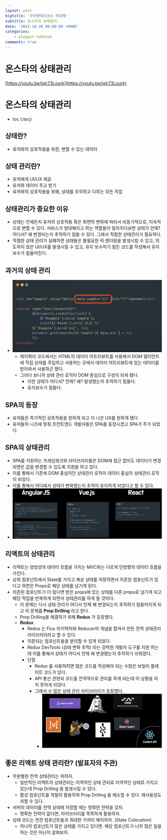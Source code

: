 ```yaml
---
layout: post
bigtitle: '우아한테크코스 테코톡'
subtitle: 온스타의 상태관리
date: '2022-10-20 00:00:00 +0900'
categories:
    - elegant-tekotok
comments: true
---
```


# 온스타의 상태관리 
[https://youtu.be/jqir73Lourk](https://youtu.be/jqir73Lourk)

# 온스타의 상태관리
* toc
{:toc}

## 상태란?
+ 유저와의 상호작용을 위한, 변할 수 있는 데이터

## 상태 관리란?
+ 유저에게 UI/UX 제공
+ 유저와 데이터 주고 받기 
+ 유저와의 상호작용을 위해, 상태를 조작하고 다루는 모든 작업

## 상태관리가 중요한 이유 
+ 상태는 언제든지 유저의 상호작용 혹은 화면의 변화에 따라서 비동기적으로, 지속적으로 변할 수 있다. 서비스가 방대해지고 하는 역할들이 많아지다보면 상태가 언제? 어디서? 왜 변경되는지 추적하기 힘들 수 있다. 그래서 적절한 상태관리가 필요하다. 
+ 적절한 상태 관리가 실패하면 상태들은 불필요한 릭 렌더링을 발생시킬 수 있고, 의도하지 않은 UI/UX를 발생시킬 수 있고, 유지 보수하기 힘든 코드를 작성해서 유지보수가 힘들어진다. 

## 과거의 상태 관리 
+ ![img.png](/assets/img/elegant-tekotok/statusManagement.png)
  + 제이쿼리 코드에서는 HTML의 데이터 어트리뷰트를 사용해서 DOM 앨리먼트에 직접 상태를 주입하고 사용하는 곳에서 데이터 어트리뷰트에 있는 데이터를 받아와서 사용하곤 했다. 
  + 그러다 보니까 상태 관리 로직이 DOM 중심으로 구성이 되게 됐다. 
    + 이런 상태가 어디서? 언제? 왜? 발생했는지 추적하기 힘들다. 
    + 유지보수가 힘들다. 

## SPA의 등장 
+ 유저들은 즉가적인 상호작용을 원하게 되고 더 나은 UX를 원하게 됐다 
+ 유저들의 니즈에 맞춰 프런트엔드 개발자들은 SPA를 등장시켰고 SPA가 주가 되었다.

## SPA의 상태관리 
+ SPA를 지원하는 프레임워크와 라이브러리들은 DOM에 접근 없이도 데이터가 변경되면은 값을 변경할 수 있도록 지원을 하고 있다. 
+ 이를 통해서 기존에 DOM 중심이던 상태관리 로직이 데이터 중심의 상태관리 로직이 되었다.
+ 이를 통해서 어디에서 상태가 변화했는지 추적이 유리하게 되었다고 할 수 있다. 
+ ![img.png](/assets/img/elegant-tekotok/statusManagement2.png)

## 리액트의 상태관리 
+ 리액트는 양방샹의 데이터 흐름을 가지는 MVC와는 다르게 단방향의 데이터 흐름을 가진다.
+ 상위 컴포넌트에서 State를 가지고 해상 상태를 저장하면서 의존된 컴포넌트가 있다고 하면은 Props로 해당 상태를 넘기게 된다. 
+ 의존된 컴포넌트가 더 많다면 받은 props에 있는 상태를 다른 props로 넘기게 되고 해당 작업을 반복하게 되면서 상태관리를 하게 될 것이다. 
  + 이 문제는 다시 상태 관리가 어디서 언제 왜 변경되는지 추적하기 힘들어지게 되고 이 문제를 __Prop Drilling__ 라고 한다. 
  + Prop Drilling을 해결하기 위해 __Redux__ 가 등장했다.
  + __Redux__
    + Redux 는 Flux 아키텍처와 Reducer의 개념을 합쳐서 만든 전역 상태관리 라이브러리라고 할 수 있다. 
    + 의존되는 컴포넌트들을 분리할 수 있게 되었다.
    + Redux DevTools (상태 변화 추적) 라는 강력한 개발자 도구를 지원 하는데 이를 통해서 상태가 어디서 언제 왜 변경됐는지 추적하기 쉬워졌다. 
    + 단점
      + Redux 를 사용하려면 많은 코드를 작성해야 되는 수많은 보일러 플레이트 코드가 있다.
      + API 통신 관련되 코드를 전역적으로 관리를 하게 되는데 이 상황을 피치 못하게 되었다. 
      + 그래서 수 많은 상태 관리 라이브러리가 등장했다.
        + ![img.png](/assets/img/elegant-tekotok/statusManagement3.png)

## 좋은 리액트 상태 관리란? (발표자의 주관)
+ 무분별한 전역 상태관리는 피하자.
  + 일반적인 리액트의 상태관리는 지역적인 상태 관리로 지역적인 상태로 가지고 있는데 Prop Drilling 을 발생시킬 수 있다. 
  + 합성 컴포넌트를 적절히 활용하여 Prop Drilling 을 해소할 수 있다. 재사용성도 꾀할 수 있다. 
+ 서버의 데이터를 전역 상태에 저장할 때는 명확한 전략을 갖자.
  + 명확한 전략이 없다면, 라이브러리를 똑똑하게 활용하자. 
+ 상태 코드는 연관 컴포넌트들과 최대한 가까이 배치하자. (State Colocation)
  + 하나의 컴포넌트가 많은 상태를 가지고 있다면. 해당 컴포넌트가 너무 많은 일을 하는 것은 아닌지 살펴보자.
